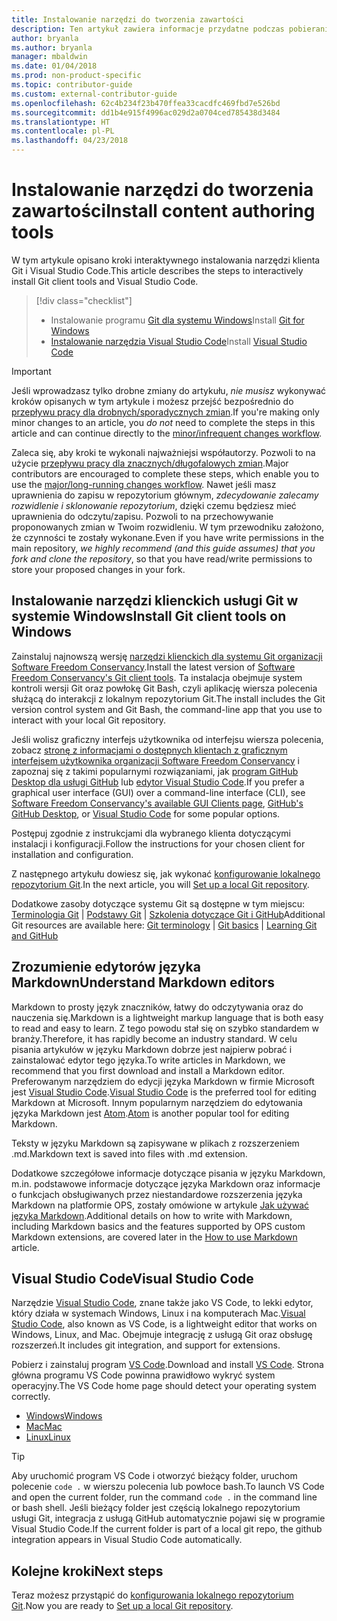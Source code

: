 ```yaml
---
title: Instalowanie narzędzi do tworzenia zawartości
description: Ten artykuł zawiera informacje przydatne podczas pobierania i instalowania narzędzi klienta potrzebnych do programu Git oraz edytowania plików ze znacznikami języka Markdown.
author: bryanla
ms.author: bryanla
manager: mbaldwin
ms.date: 01/04/2018
ms.prod: non-product-specific
ms.topic: contributor-guide
ms.custom: external-contributor-guide
ms.openlocfilehash: 62c4b234f23b470ffea33cacdfc469fbd7e526bd
ms.sourcegitcommit: dd1b4e915f4996ac029d2a0704ced785438d3484
ms.translationtype: HT
ms.contentlocale: pl-PL
ms.lasthandoff: 04/23/2018
---
```

# <a name="install-content-authoring-tools"></a><span data-ttu-id="469e0-103">Instalowanie narzędzi do tworzenia zawartości</span><span class="sxs-lookup"><span data-stu-id="469e0-103">Install content authoring tools</span></span>

<span data-ttu-id="469e0-104">W tym artykule opisano kroki interaktywnego instalowania narzędzi klienta Git i Visual Studio Code.</span><span class="sxs-lookup"><span data-stu-id="469e0-104">This article describes the steps to interactively install Git client tools and Visual Studio Code.</span></span>
> [!div class="checklist"]
> * <span data-ttu-id="469e0-105">Instalowanie programu [Git dla systemu Windows](https://git-scm.com/download/win)</span><span class="sxs-lookup"><span data-stu-id="469e0-105">Install [Git for Windows](https://git-scm.com/download/win)</span></span>
> * <span data-ttu-id="469e0-106">[Instalowanie narzędzia Visual Studio Code](https://code.visualstudio.com/)</span><span class="sxs-lookup"><span data-stu-id="469e0-106">Install [Visual Studio Code](https://code.visualstudio.com/)</span></span>

>[!IMPORTANT]
> <span data-ttu-id="469e0-107">Jeśli wprowadzasz tylko drobne zmiany do artykułu, *nie musisz* wykonywać kroków opisanych w tym artykule i możesz przejść bezpośrednio do [przepływu pracy dla drobnych/sporadycznych zmian](light-workflow.md).</span><span class="sxs-lookup"><span data-stu-id="469e0-107">If you're making only minor changes to an article, you *do not* need to complete the steps in this article and can continue directly to the [minor/infrequent changes workflow](light-workflow.md).</span></span>
>
> <span data-ttu-id="469e0-108">Zaleca się, aby kroki te wykonali najważniejsi współautorzy. Pozwoli to na użycie [przepływu pracy dla znacznych/długofalowych zmian](full-workflow.md).</span><span class="sxs-lookup"><span data-stu-id="469e0-108">Major contributors are encouraged to complete these steps, which enable you to use the [major/long-running changes workflow](full-workflow.md).</span></span> <span data-ttu-id="469e0-109">Nawet jeśli masz uprawnienia do zapisu w repozytorium głównym, *zdecydowanie zalecamy rozwidlenie i sklonowanie repozytorium*, dzięki czemu będziesz mieć uprawnienia do odczytu/zapisu. Pozwoli to na przechowywanie proponowanych zmian w Twoim rozwidleniu. W tym przewodniku założono, że czynności te zostały wykonane.</span><span class="sxs-lookup"><span data-stu-id="469e0-109">Even if you have write permissions in the main repository, *we highly recommend (and this guide assumes) that you fork and clone the repository*, so that you have read/write permissions to store your proposed changes in your fork.</span></span>

## <a name="install-git-client-tools-on-windows"></a><span data-ttu-id="469e0-110">Instalowanie narzędzi klienckich usługi Git w systemie Windows</span><span class="sxs-lookup"><span data-stu-id="469e0-110">Install Git client tools on Windows</span></span>

 <span data-ttu-id="469e0-111">Zainstaluj najnowszą wersję [narzędzi klienckich dla systemu Git organizacji Software Freedom Conservancy](https://git-scm.com/download/).</span><span class="sxs-lookup"><span data-stu-id="469e0-111">Install the latest version of [Software Freedom Conservancy's Git client tools](https://git-scm.com/download/).</span></span> <span data-ttu-id="469e0-112">Ta instalacja obejmuje system kontroli wersji Git oraz powłokę Git Bash, czyli aplikację wiersza polecenia służącą do interakcji z lokalnym repozytorium Git.</span><span class="sxs-lookup"><span data-stu-id="469e0-112">The install includes the Git version control system and Git Bash, the command-line app that you use to interact with your local Git repository.</span></span>

<span data-ttu-id="469e0-113">Jeśli wolisz graficzny interfejs użytkownika od interfejsu wiersza polecenia, zobacz [stronę z informacjami o dostępnych klientach z graficznym interfejsem użytkownika organizacji Software Freedom Conservancy](https://git-scm.com/downloads/guis) i zapoznaj się z takimi popularnymi rozwiązaniami, jak [program GitHub Desktop dla usługi GitHub](https://desktop.github.com/) lub [edytor Visual Studio Code](https://www.visualstudio.com/products/code-vs.aspx).</span><span class="sxs-lookup"><span data-stu-id="469e0-113">If you prefer a graphical user interface (GUI) over a command-line interface (CLI), see [Software Freedom Conservancy's available GUI Clients page](https://git-scm.com/downloads/guis), [GitHub's GitHub Desktop](https://desktop.github.com/), or [Visual Studio Code](https://www.visualstudio.com/products/code-vs.aspx) for some popular options.</span></span>

<span data-ttu-id="469e0-114">Postępuj zgodnie z instrukcjami dla wybranego klienta dotyczącymi instalacji i konfiguracji.</span><span class="sxs-lookup"><span data-stu-id="469e0-114">Follow the instructions for your chosen client for installation and configuration.</span></span>

<span data-ttu-id="469e0-115">Z następnego artykułu dowiesz się, jak wykonać [konfigurowanie lokalnego repozytorium Git](get-started-setup-local.md).</span><span class="sxs-lookup"><span data-stu-id="469e0-115">In the next article, you will [Set up a local Git repository](get-started-setup-local.md).</span></span>

   <span data-ttu-id="469e0-116">Dodatkowe zasoby dotyczące systemu Git są dostępne w tym miejscu: [Terminologia Git](https://help.github.com/articles/github-glossary) | [Podstawy Git](https://git-scm.com/book/en/v2/Getting-Started-Git-Basics) | [Szkolenia dotyczące Git i GitHub](https://help.github.com/articles/good-resources-for-learning-git-and-github/)</span><span class="sxs-lookup"><span data-stu-id="469e0-116">Additional Git resources are available here: [Git terminology](https://help.github.com/articles/github-glossary) | [Git basics](https://git-scm.com/book/en/v2/Getting-Started-Git-Basics) | [Learning Git and GitHub](https://help.github.com/articles/good-resources-for-learning-git-and-github/)</span></span>

## <a name="understand-markdown-editors"></a><span data-ttu-id="469e0-117">Zrozumienie edytorów języka Markdown</span><span class="sxs-lookup"><span data-stu-id="469e0-117">Understand Markdown editors</span></span>

<span data-ttu-id="469e0-118">Markdown to prosty język znaczników, łatwy do odczytywania oraz do nauczenia się.</span><span class="sxs-lookup"><span data-stu-id="469e0-118">Markdown is a lightweight markup language that is both easy to read and easy to learn.</span></span> <span data-ttu-id="469e0-119">Z tego powodu stał się on szybko standardem w branży.</span><span class="sxs-lookup"><span data-stu-id="469e0-119">Therefore, it has rapidly become an industry standard.</span></span> <span data-ttu-id="469e0-120">W celu pisania artykułów w języku Markdown dobrze jest najpierw pobrać i zainstalować edytor tego języka.</span><span class="sxs-lookup"><span data-stu-id="469e0-120">To write articles in Markdown, we recommend that you first download and install a Markdown editor.</span></span>  <span data-ttu-id="469e0-121">Preferowanym narzędziem do edycji języka Markdown w firmie Microsoft jest [Visual Studio Code](https://code.visualstudio.com/).</span><span class="sxs-lookup"><span data-stu-id="469e0-121">[Visual Studio Code](https://code.visualstudio.com/) is the preferred tool for editing Markdown at Microsoft.</span></span> <span data-ttu-id="469e0-122">Innym popularnym narzędziem do edytowania języka Markdown jest [Atom](https://atom.io).</span><span class="sxs-lookup"><span data-stu-id="469e0-122">[Atom](https://atom.io) is another popular tool for editing Markdown.</span></span>

<span data-ttu-id="469e0-123">Teksty w języku Markdown są zapisywane w plikach z rozszerzeniem .md.</span><span class="sxs-lookup"><span data-stu-id="469e0-123">Markdown text is saved into files with .md extension.</span></span>

<span data-ttu-id="469e0-124">Dodatkowe szczegółowe informacje dotyczące pisania w języku Markdown, m.in. podstawowe informacje dotyczące języka Markdown oraz informacje o funkcjach obsługiwanych przez niestandardowe rozszerzenia języka Markdown na platformie OPS, zostały omówione w artykule [Jak używać języka Markdown](how-to-write-use-markdown.md).</span><span class="sxs-lookup"><span data-stu-id="469e0-124">Additional details on how to write with Markdown, including Markdown basics and the features supported by OPS custom Markdown extensions, are covered later in the [How to use Markdown](how-to-write-use-markdown.md) article.</span></span>

## <a name="visual-studio-code"></a><span data-ttu-id="469e0-125">Visual Studio Code</span><span class="sxs-lookup"><span data-stu-id="469e0-125">Visual Studio Code</span></span>

<span data-ttu-id="469e0-126">Narzędzie [Visual Studio Code](https://code.visualstudio.com/), znane także jako VS Code, to lekki edytor, który działa w systemach Windows, Linux i na komputerach Mac.</span><span class="sxs-lookup"><span data-stu-id="469e0-126">[Visual Studio Code](https://code.visualstudio.com/), also known as VS Code, is a lightweight editor that works on Windows, Linux, and Mac.</span></span> <span data-ttu-id="469e0-127">Obejmuje integrację z usługą Git oraz obsługę rozszerzeń.</span><span class="sxs-lookup"><span data-stu-id="469e0-127">It includes git integration, and support for extensions.</span></span>

<span data-ttu-id="469e0-128">Pobierz i zainstaluj program [VS Code](https://code.visualstudio.com/).</span><span class="sxs-lookup"><span data-stu-id="469e0-128">Download and install [VS Code](https://code.visualstudio.com/).</span></span> <span data-ttu-id="469e0-129">Strona główna programu VS Code powinna prawidłowo wykryć system operacyjny.</span><span class="sxs-lookup"><span data-stu-id="469e0-129">The VS Code home page should detect your operating system correctly.</span></span>

- [<span data-ttu-id="469e0-130">Windows</span><span class="sxs-lookup"><span data-stu-id="469e0-130">Windows</span></span>](https://code.visualstudio.com/docs/setup/windows)
- [<span data-ttu-id="469e0-131">Mac</span><span class="sxs-lookup"><span data-stu-id="469e0-131">Mac</span></span>](https://code.visualstudio.com/docs/setup/mac)
- [<span data-ttu-id="469e0-132">Linux</span><span class="sxs-lookup"><span data-stu-id="469e0-132">Linux</span></span>](https://code.visualstudio.com/docs/setup/linux)

> [!TIP]
> <span data-ttu-id="469e0-133">Aby uruchomić program VS Code i otworzyć bieżący folder, uruchom polecenie `code .` w wierszu polecenia lub powłoce bash.</span><span class="sxs-lookup"><span data-stu-id="469e0-133">To launch VS Code and open the current folder, run the command `code .` in the command line or bash shell.</span></span> <span data-ttu-id="469e0-134">Jeśli bieżący folder jest częścią lokalnego repozytorium usługi Git, integracja z usługą GitHub automatycznie pojawi się w programie Visual Studio Code.</span><span class="sxs-lookup"><span data-stu-id="469e0-134">If the current folder is part of a local git repo, the github integration appears in Visual Studio Code automatically.</span></span>

## <a name="next-steps"></a><span data-ttu-id="469e0-135">Kolejne kroki</span><span class="sxs-lookup"><span data-stu-id="469e0-135">Next steps</span></span>

<span data-ttu-id="469e0-136">Teraz możesz przystąpić do [konfigurowania lokalnego repozytorium Git](get-started-setup-local.md).</span><span class="sxs-lookup"><span data-stu-id="469e0-136">Now you are ready to [Set up a local Git repository](get-started-setup-local.md).</span></span>
